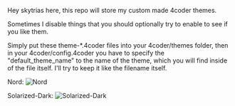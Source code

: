 Hey skytrias here, this repo will store my custom made 4coder themes.

Sometimes I disable things that you should optionally try to enable to see if you like them.

Simply put these theme-*.4coder files into your 4coder/themes folder, then in your 4coder/config.4coder you have to specify the "default_theme_name" to the name of the theme, which you will find inside of the file itself. I'll try to keep it like the filename itself.

Nord: 
![Nord](https://github.com/Skytrias/my-4coder-themes/blob/master/images/nord.png)

Solarized-Dark:
![Solarized-Dark](https://github.com/Skytrias/my-4coder-themes/blob/master/images/solarized-dark.png)
